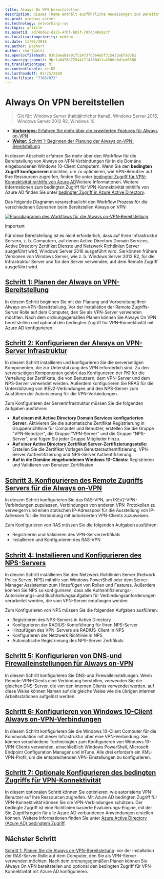 ```yaml
---
title: Always On VPN bereitstellen
description: Dieses Thema enthält ausführliche Anweisungen zum Bereitstellen von Always on-VPN in Windows Server 2016.
ms.prod: windows-server
ms.technology: networking-ras
ms.topic: article
ms.assetid: ad748de2-d175-47bf-b05f-707dc48692cf
ms.localizationpriority: medium
ms.date: 11/05/2018
ms.author: pashort
author: shortpatti
ms.openlocfilehash: 8383aea81e91f52473fd564abf315423abfa83b1
ms.sourcegitcommit: 9bc7a0478d72944f714f8041fa4506e0d1ed0366
ms.translationtype: MT
ms.contentlocale: de-DE
ms.lasthandoff: 02/25/2020
ms.locfileid: "77607073"
---
```

# <a name="deploy-always-on-vpn"></a>Always On VPN bereitstellen

>Gilt für: Windows Server (halbjährlicher Kanal), Windows Server 2016, Windows Server 2012 R2, Windows 10

- [**Vorheriges:** Erfahren Sie mehr über die erweiterten Features für Always on-VPN](always-on-vpn-adv-options.md)
- [**Weiter:** Schritt 1: Beginnen der Planung der Always on-VPN-Bereitstellung](always-on-vpn-deploy-planning.md)

In diesem Abschnitt erfahren Sie mehr über den Workflow für die Bereitstellung von Always on-VPN-Verbindungen für in die Domäne eingebundenen Windows 10-Client Computern. Wenn Sie den **bedingten Zugriff konfigurieren** möchten, um zu optimieren, wie VPN-Benutzer auf Ihre Ressourcen zugreifen, finden Sie unter [bedingter Zugriff für VPN-Konnektivität mithilfe von Azure AD](../../ad-ca-vpn-connectivity-windows10.md)Weitere Informationen. Weitere Informationen zum bedingten Zugriff für VPN-Konnektivität mithilfe von Azure AD finden Sie unter [bedingter Zugriff in Azure Active Directory](https://docs.microsoft.com/azure/active-directory/active-directory-conditional-access-azure-portal). 

Das folgende Diagramm veranschaulicht den Workflow Prozess für die verschiedenen Szenarien beim Bereitstellen Always on VPN:

[![Flussdiagramm des Workflows für die Always on-VPN-Bereitstellung](../../../../media/Always-On-Vpn/always-on-vpn-deployment-workflow-sm.png)](../../../../media/Always-On-Vpn/always-on-vpn-deployment-workflow.png)

> [!IMPORTANT]
> Für diese Bereitstellung ist es nicht erforderlich, dass auf Ihren Infrastruktur Servern, z. b. Computern, auf denen Active Directory Domain Services, Active Directory Zertifikat Dienste und Netzwerk Richtlinien Server ausgeführt wird, Windows Server 2016 ausgeführt wird. Sie können frühere Versionen von Windows Server, wie z. b. Windows Server 2012 R2, für die Infrastruktur Server und für den Server verwenden, auf dem Remote Zugriff ausgeführt wird.

## <a name="step-1-plan-the-always-on-vpn-deployment"></a>[Schritt 1: Planen der Always on VPN-Bereitstellung](always-on-vpn-deploy-planning.md)

In diesem Schritt beginnen Sie mit der Planung und Vorbereitung ihrer Always on-VPN-Bereitstellung. Vor der Installation der Remote Zugriffs-Server Rolle auf dem Computer, den Sie als VPN-Server verwenden möchten. Nach dem ordnungsgemäßen Planen können Sie Always On VPN bereitstellen und optional den bedingten Zugriff für VPN-Konnektivität mit Azure AD konfigurieren.

## <a name="step-2-configure-the-always-on-vpn-server-infrastructure"></a>[Schritt 2: Konfigurieren der Always on VPN-Server Infrastruktur](vpn-deploy-server-infrastructure.md)

In diesem Schritt installieren und konfigurieren Sie die serverseitigen Komponenten, die zur Unterstützung des VPN erforderlich sind. Zu den serverseitigen Komponenten gehört das Konfigurieren der PKI für die Verteilung der Zertifikate, die von Benutzern, dem VPN-Server und dem NPS-Server verwendet werden.  Außerdem konfigurieren Sie RRAS für die Unterstützung von IKEv2-Verbindungen und den NPS-Server zum Ausführen der Autorisierung für die VPN-Verbindungen.

Zum Konfigurieren der Serverinfrastruktur müssen Sie die folgenden Aufgaben ausführen:

- **Auf einem mit Active Directory Domain Services konfigurierten Server:** Aktivieren Sie die automatische Zertifikat Registrierung in Gruppenrichtlinie für Computer und Benutzer, erstellen Sie die Gruppe "VPN-Benutzer", die Gruppe "VPN-Server" und die Gruppe "NPS-Server", und fügen Sie jeder Gruppe Mitglieder hinzu.
- **Auf einer Active Directory Zertifikat Server-Zertifizierungsstelle:** Erstellen Sie die Zertifikat Vorlagen Benutzerauthentifizierung, VPN-Server Authentifizierung und NPS-Server Authentifizierung.
- **Auf in die Domäne eingebundenen Windows 10-Clients:** Registrieren und Validieren von Benutzer Zertifikaten

## <a name="step-3-configure-the-remote-access-server-for-always-on-vpn"></a>[Schritt 3. Konfigurieren des Remote Zugriffs Servers für die Always on-VPN](vpn-deploy-ras.md)

In diesem Schritt konfigurieren Sie das RAS-VPN, um IKEv2-VPN-Verbindungen zuzulassen, Verbindungen von anderen VPN-Protokollen zu verweigern und einen statischen IP-Adresspool für die Ausstellung von IP-Adressen für die Verbindung mit autorisierten VPN-Clients zuzuweisen.

Zum Konfigurieren von RAS müssen Sie die folgenden Aufgaben ausführen:

- Registrieren und Validieren des VPN-Serverzertifikats
- Installieren und Konfigurieren des RAS-VPN

## <a name="step-4-install-and-configure-the-nps-server"></a>[Schritt 4: Installieren und Konfigurieren des NPS-Servers](vpn-deploy-nps.md)

In diesem Schritt installieren Sie den Netzwerk Richtlinien Server (Network Policy Server, NPS) mithilfe von Windows PowerShell oder dem Server-Manager Assistenten zum Hinzufügen von Rollen und Features. Außerdem können Sie NPS so konfigurieren, dass alle Authentifizierungs-, Autorisierungs-und Buchhaltungsaufgaben für Verbindungsanforderungen verarbeitet werden, die vom VPN-Server empfangen werden.

Zum Konfigurieren von NPS müssen Sie die folgenden Aufgaben ausführen:

- Registrieren des NPS-Servers in Active Directory
- Konfigurieren der RADIUS-Kontoführung für Ihren NPS-Server
- Hinzufügen des VPN-Servers als RADIUS-Client in NPS
- Konfigurieren der Netzwerk Richtlinie in NPS
- Automatische Registrierung des NPS-Server Zertifikats

## <a name="step-5-configure-dns-and-firewall-settings-for-always-on-vpn"></a>[Schritt 5: Konfigurieren von DNS-und Firewalleinstellungen für Always on-VPN](vpn-deploy-dns-firewall.md)

In diesem Schritt konfigurieren Sie DNS-und Firewalleinstellungen. Wenn Remote-VPN-Clients eine Verbindung herstellen, verwenden Sie die gleichen DNS-Server, die von den internen Clients verwendet werden. auf diese Weise können Namen auf die gleiche Weise wie die übrigen internen Arbeitsstationen aufgelöst werden. 

## <a name="step-6-configure-windows-10-client-always-on-vpn-connections"></a>[Schritt 6: Konfigurieren von Windows 10-Client Always on-VPN-Verbindungen](vpn-deploy-client-vpn-connections.md)

In diesem Schritt konfigurieren Sie die Windows 10-Client Computer für die Kommunikation mit dieser Infrastruktur über eine VPN-Verbindung. Sie können verschiedene Technologien zum Konfigurieren von Windows 10-VPN-Clients verwenden, einschließlich Windows PowerShell, Microsoft Endpoint Configuration Manager und InTune. Alle drei erfordern ein XML-VPN-Profil, um die entsprechenden VPN-Einstellungen zu konfigurieren.

## <a name="step-7-optional-configure-conditional-access-for-vpn-connectivity"></a>[Schritt 7: Optionale Konfigurieren des bedingten Zugriffs für VPN-Konnektivität](../../ad-ca-vpn-connectivity-windows10.md)

In diesem optionalen Schritt können Sie optimieren, wie autorisierte VPN-Benutzer auf Ihre Ressourcen zugreifen. Mit Azure AD bedingten Zugriff für VPN-Konnektivität können Sie die VPN-Verbindungen schützen. Der bedingte Zugriff ist eine Richtlinien basierte Evaluierungs-Engine, mit der Sie Zugriffsregeln für alle Azure AD verbundenen Anwendungen erstellen können. Weitere Informationen finden Sie unter [Azure Active Directory (Azure AD) bedingtem Zugriff](https://docs.microsoft.com/azure/active-directory/active-directory-conditional-access-azure-portal).

## <a name="next-step"></a>Nächster Schritt

[Schritt 1: Planen Sie die Always on-VPN-Bereitstellung](always-on-vpn-deploy-planning.md): vor der Installation der RAS-Server Rolle auf dem Computer, den Sie als VPN-Server verwenden möchten. Nach dem ordnungsgemäßen Planen können Sie Always On VPN bereitstellen und optional den bedingten Zugriff für VPN-Konnektivität mit Azure AD konfigurieren.  
